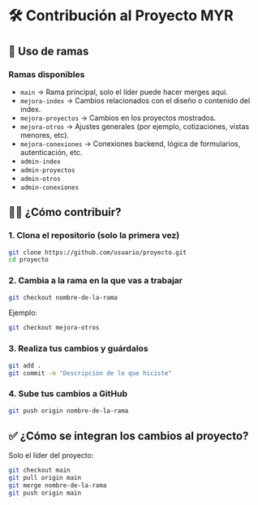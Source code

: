 
# 🛠️ Contribución al Proyecto MYR

## 🚀 Uso de ramas

### Ramas disponibles
- `main` → Rama principal, solo el líder puede hacer merges aquí.
- `mejora-index` → Cambios relacionados con el diseño o contenido del index.
- `mejora-proyectos` → Cambios en los proyectos mostrados.
- `mejora-otros` → Ajustes generales (por ejemplo, cotizaciones, vistas menores, etc).
- `mejora-conexiones` → Conexiones backend, lógica de formularios, autenticación, etc.
- `admin-index`
- `admin-proyectos`
- `admin-otros`
- `admin-conexiones`

## 🧑‍💻 ¿Cómo contribuir?

### 1. Clona el repositorio (solo la primera vez)
```bash
git clone https://github.com/usuario/proyecto.git
cd proyecto
```

### 2. Cambia a la rama en la que vas a trabajar
```bash
git checkout nombre-de-la-rama
```
Ejemplo:
```bash
git checkout mejora-otros
```

### 3. Realiza tus cambios y guárdalos
```bash
git add .
git commit -m "Descripción de lo que hiciste"
```

### 4. Sube tus cambios a GitHub
```bash
git push origin nombre-de-la-rama
```

## ✅ ¿Cómo se integran los cambios al proyecto?

Solo el líder del proyecto:
```bash
git checkout main
git pull origin main
git merge nombre-de-la-rama
git push origin main
```
